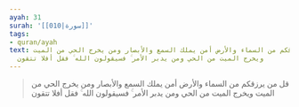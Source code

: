 ```yaml
---
ayah: 31
surah: '[[010|سورة]]'
tags:
- quran/ayah
text: قل من يرزقكم من السماء والأرض أمن يملك السمع والأبصار ومن يخرج الحي من الميت
  ويخرج الميت من الحي ومن يدبر الأمر ۚ فسيقولون الله ۚ فقل أفلا تتقون
---
```

> قل من يرزقكم من السماء والأرض أمن يملك السمع والأبصار ومن يخرج الحي من الميت ويخرج الميت من الحي ومن يدبر الأمر ۚ فسيقولون الله ۚ فقل أفلا تتقون
